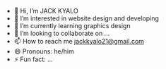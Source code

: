 - 👋 Hi, I’m JACK KYALO
- 👀 I’m interested in website design and developing
- 🌱 I’m currently learning graphics design
- 💞️ I’m looking to collaborate on ...
- 📫 How to reach me jackkyalo21@gmail.com
- 😄 Pronouns: he/him
- ⚡ Fun fact: ...

<!---
KYALOJACK/KYALOJACK is a ✨ special ✨ repository because its `README.md` (this file) appears on your GitHub profile.
You can click the Preview link to take a look at your changes.
--->
